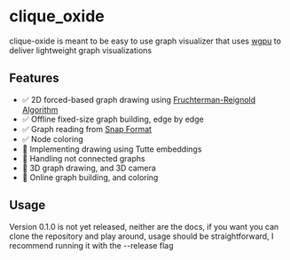 # clique_oxide
clique-oxide is meant to be easy to use graph visualizer that uses [wgpu](https://wgpu.rs/) 
to deliver lightweight graph visualizations
##  Features
- ✅ 2D forced-based graph drawing using [Fruchterman-Reignold Algorithm](https://onlinelibrary.wiley.com/doi/10.1002/spe.4380211102)
- ✅ Offline fixed-size graph building, edge by edge
- ✅ Graph reading from [Snap Format](https://snap.stanford.edu/snap/)
- ✅ Node coloring
- 🔨 Implementing drawing using Tutte embeddings 
- 🔨 Handling not connected graphs
- 🚧 3D graph drawing, and 3D camera
- 🚧 Online graph building, and coloring

## Usage
Version 0.1.0 is not yet released, neither are the docs, if you want you can clone the repository and play around,
usage should be straightforward, I recommend running it with the --release flag

